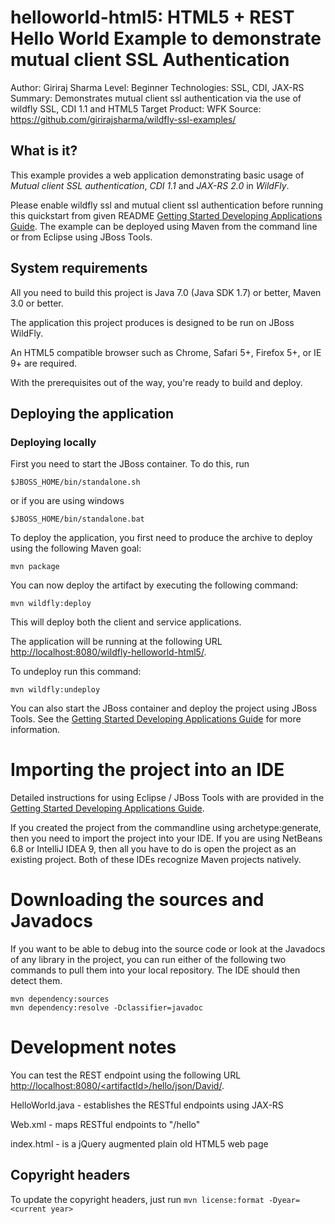 helloworld-html5: HTML5 + REST Hello World Example to demonstrate mutual client SSL Authentication
==================================================================================================
Author: Giriraj Sharma
Level: Beginner
Technologies: SSL, CDI, JAX-RS
Summary: Demonstrates mutual client ssl authentication via the use of wildfly SSL, CDI 1.1 and HTML5
Target Product: WFK
Source: <https://github.com/girirajsharma/wildfly-ssl-examples/>

What is it?
-----------

This example provides a web application demonstrating basic usage of *Mutual client SSL authentication*, *CDI 1.1* and *JAX-RS 2.0* in *WildFly*.

Please enable wildfly ssl and mutual client ssl authentication before running this quickstart from given README [Getting Started Developing Applications Guide](https://github.com/girirajsharma/wildfly-ssl-examples/).
The example can be deployed using Maven from the command line or from Eclipse using JBoss Tools.

System requirements
-------------------

All you need to build this project is Java 7.0 (Java SDK 1.7) or better, Maven
3.0 or better.

The application this project produces is designed to be run on JBoss WildFly.

An HTML5 compatible browser such as Chrome, Safari 5+, Firefox 5+, or IE 9+ are
required.

With the prerequisites out of the way, you're ready to build and deploy.

Deploying the application
-------------------------

### Deploying locally

First you need to start the JBoss container. To do this, run

    $JBOSS_HOME/bin/standalone.sh

or if you are using windows

    $JBOSS_HOME/bin/standalone.bat

To deploy the application, you first need to produce the archive to deploy using
the following Maven goal:

    mvn package

You can now deploy the artifact by executing the following command:

    mvn wildfly:deploy

This will deploy both the client and service applications.

The application will be running at the following URL <http://localhost:8080/wildfly-helloworld-html5/>.

To undeploy run this command:

    mvn wildfly:undeploy

You can also start the JBoss container and deploy the project using JBoss Tools. See the
<a href="https://github.com/wildfly/quickstart/guide/Introduction/" title="Getting Started Developing Applications Guide">Getting Started Developing Applications Guide</a>
for more information.

Importing the project into an IDE
=================================

Detailed instructions for using Eclipse / JBoss Tools with are provided in the
<a href="https://github.com/wildfly/quickstart/guide/Introduction/" title="Getting Started Developing Applications Guide">Getting Started Developing Applications Guide</a>.

If you created the project from the commandline using archetype:generate, then
you need to import the project into your IDE. If you are using NetBeans 6.8 or
IntelliJ IDEA 9, then all you have to do is open the project as an existing
project. Both of these IDEs recognize Maven projects natively.

Downloading the sources and Javadocs
====================================

If you want to be able to debug into the source code or look at the Javadocs
of any library in the project, you can run either of the following two
commands to pull them into your local repository. The IDE should then detect
them.

    mvn dependency:sources
    mvn dependency:resolve -Dclassifier=javadoc

Development notes
=================

You can test the REST endpoint using the following URL
[http://localhost:8080/\<artifactId>/hello/json/David/]("http://localhost:8080/<artifactId>/hello/json/David/").

HelloWorld.java - establishes the RESTful endpoints using JAX-RS

Web.xml - maps RESTful endpoints to "/hello"

index.html - is a jQuery augmented plain old HTML5 web page

Copyright headers
-----------------

To update the copyright headers, just run `mvn license:format -Dyear=<current year>`



